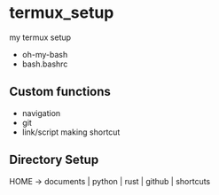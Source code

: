 # termux_setup
my termux setup

* oh-my-bash
* bash.bashrc

## Custom functions
 - navigation
 - git
 - link/script making shortcut

## Directory Setup
HOME -> documents | python | rust | github | shortcuts 
